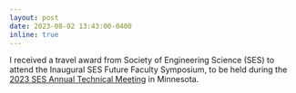 ```yaml
---
layout: post
date: 2023-08-02 13:43:00-0400
inline: true
---
```


I received a travel award from Society of Engineering Science (SES) to attend the Inaugural SES Future Faculty Symposium, to be held during the <a href="https://2023ses.com/">2023 SES Annual Technical Meeting</a> in Minnesota.
